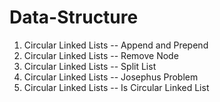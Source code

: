 # Data-Structure

01. Circular Linked Lists -- Append and Prepend
02. Circular Linked Lists -- Remove Node
03. Circular Linked Lists -- Split List
04. Circular Linked Lists -- Josephus Problem
05. Circular Linked Lists -- Is Circular Linked List
